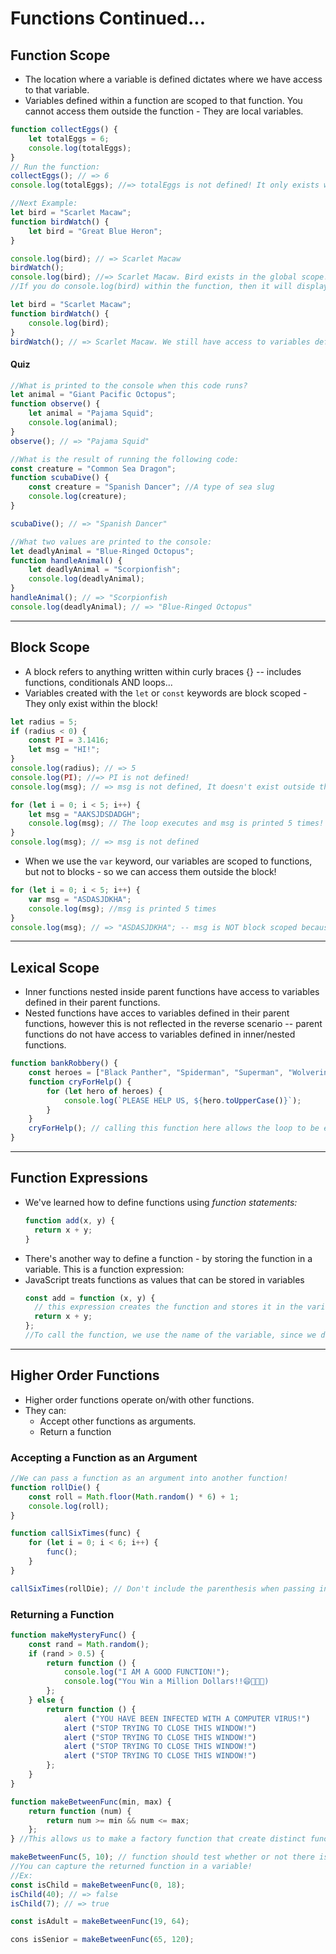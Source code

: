 # Functions Continued...

## Function Scope

- The location where a variable is defined dictates where we have access to that variable.
- Variables defined within a function are scoped to that function. You cannot access them outside the function - They are local variables.

```javascript
function collectEggs() {
	let totalEggs = 6;
	console.log(totalEggs);
}
// Run the function:
collectEggs(); // => 6
console.log(totalEggs); //=> totalEggs is not defined! It only exists within the function collectEggs()

//Next Example:
let bird = "Scarlet Macaw";
function birdWatch() {
	let bird = "Great Blue Heron";
}

console.log(bird); // => Scarlet Macaw
birdWatch();
console.log(bird); //=> Scarlet Macaw. Bird exists in the global scope!
//If you do console.log(bird) within the function, then it will display 'Great Blue Heron', but outside of the function, bird will always display 'Scarlet Macaw'

let bird = "Scarlet Macaw";
function birdWatch() {
	console.log(bird);
}
birdWatch(); // => Scarlet Macaw. We still have access to variables defined outside a functon as they are global!
```

#### **Quiz**

```javascript
//What is printed to the console when this code runs?
let animal = "Giant Pacific Octopus";
function observe() {
	let animal = "Pajama Squid";
	console.log(animal);
}
observe(); // => "Pajama Squid"

//What is the result of running the following code:
const creature = "Common Sea Dragon";
function scubaDive() {
	const creature = "Spanish Dancer"; //A type of sea slug
	console.log(creature);
}

scubaDive(); // => "Spanish Dancer"

//What two values are printed to the console:
let deadlyAnimal = "Blue-Ringed Octopus";
function handleAnimal() {
	let deadlyAnimal = "Scorpionfish";
	console.log(deadlyAnimal);
}
handleAnimal(); // => "Scorpionfish
console.log(deadlyAnimal); // => "Blue-Ringed Octopus"
```

---

## Block Scope

- A block refers to anything written within curly braces {} -- includes functions, conditionals AND loops...
- Variables created with the `let` or `const` keywords are block scoped - They only exist within the block!

```javascript
let radius = 5;
if (radius < 0) {
	const PI = 3.1416;
	let msg = "HI!";
}
console.log(radius); // => 5
console.log(PI); //=> PI is not defined!
console.log(msg); // => msg is not defined, It doesn't exist outside the conditional!

for (let i = 0; i < 5; i++) {
	let msg = "AAKSJDSDADGH";
	console.log(msg); // The loop executes and msg is printed 5 times! once the loop is finished executing, msg no longer exists!
}
console.log(msg); // => msg is not defined
```

- When we use the `var` keyword, our variables are scoped to functions, but not to blocks - so we can access them outside the block!

```javascript
for (let i = 0; i < 5; i++) {
	var msg = "ASDASJDKHA";
	console.log(msg); //msg is printed 5 times
}
console.log(msg); // => "ASDASJDKHA"; -- msg is NOT block scoped because it was created with the var keyword!
```

---

## Lexical Scope

- Inner functions nested inside parent functions have access to variables defined in their parent functions.
- Nested functions have acces to variables defined in their parent functions, however this is not reflected in the reverse scenario -- parent functions do not have access to variables defined in inner/nested functions.

```javascript
function bankRobbery() {
	const heroes = ["Black Panther", "Spiderman", "Superman", "Wolverine"];
	function cryForHelp() {
		for (let hero of heroes) {
			console.log(`PLEASE HELP US, ${hero.toUpperCase()}`);
		}
	}
	cryForHelp(); // calling this function here allows the loop to be executed once the bankRobbery function is called.
}
```

---

## Function Expressions

- We've learned how to define functions using _function statements:_
  ```javascript
  function add(x, y) {
  	return x + y;
  }
  ```
- There's another way to define a function - by storing the function in a variable. This is a function expression:
- JavaScript treats functions as values that can be stored in variables
  ```javascript
  const add = function (x, y) {
  	// this expression creates the function and stores it in the variable named `add`
  	return x + y;
  };
  //To call the function, we use the name of the variable, since we don't actually name the function.
  ```

---

## Higher Order Functions

- Higher order functions operate on/with other functions.
- They can:
  - Accept other functions as arguments.
  - Return a function

### Accepting a Function as an Argument

```javascript
//We can pass a function as an argument into another function!
function rollDie() {
	const roll = Math.floor(Math.random() * 6) + 1;
	console.log(roll);
}

function callSixTimes(func) {
	for (let i = 0; i < 6; i++) {
		func();
	}
}

callSixTimes(rollDie); // Don't include the parenthesis when passing in a function as an argument, or the function will immediately execute, return a number value and invalidate the statement as callSixTimes is expecting a function and not a numerical value!
```

### Returning a Function

```javascript
function makeMysteryFunc() {
	const rand = Math.random();
	if (rand > 0.5) {
		return function () {
			console.log("I AM A GOOD FUNCTION!");
            console.log("You Win a Million Dollars!!😄🎊🎇🎊)
		};
	} else {
		return function () {
            alert ("YOU HAVE BEEN INFECTED WITH A COMPUTER VIRUS!")
            alert ("STOP TRYING TO CLOSE THIS WINDOW!")
            alert ("STOP TRYING TO CLOSE THIS WINDOW!")
            alert ("STOP TRYING TO CLOSE THIS WINDOW!")
            alert ("STOP TRYING TO CLOSE THIS WINDOW!")
        };
	}
}
```

```javascript
function makeBetweenFunc(min, max) {
	return function (num) {
		return num >= min && num <= max;
	};
} //This allows us to make a factory function that create distinct functions based on the parameters provided...

makeBetweenFunc(5, 10); // function should test whether or not there is a number between 5 and 10...
//You can capture the returned function in a variable!
//Ex:
const isChild = makeBetweenFunc(0, 18);
isChild(40); // => false
isChild(7); // => true

const isAdult = makeBetweenFunc(19, 64);

cons isSenior = makeBetweenFunc(65, 120);
```
